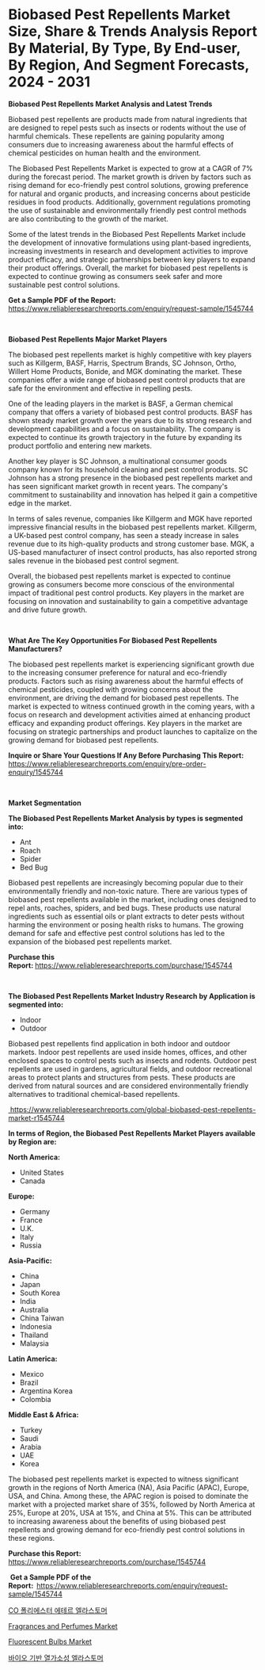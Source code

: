 <p><h1>Biobased Pest Repellents Market Size, Share & Trends Analysis Report By Material, By Type, By End-user, By Region, And Segment Forecasts, 2024 - 2031</h1></p><p><strong>Biobased Pest Repellents Market Analysis and Latest Trends</strong></p>
<p><p>Biobased pest repellents are products made from natural ingredients that are designed to repel pests such as insects or rodents without the use of harmful chemicals. These repellents are gaining popularity among consumers due to increasing awareness about the harmful effects of chemical pesticides on human health and the environment.</p><p>The Biobased Pest Repellents Market is expected to grow at a CAGR of 7% during the forecast period. The market growth is driven by factors such as rising demand for eco-friendly pest control solutions, growing preference for natural and organic products, and increasing concerns about pesticide residues in food products. Additionally, government regulations promoting the use of sustainable and environmentally friendly pest control methods are also contributing to the growth of the market.</p><p>Some of the latest trends in the Biobased Pest Repellents Market include the development of innovative formulations using plant-based ingredients, increasing investments in research and development activities to improve product efficacy, and strategic partnerships between key players to expand their product offerings. Overall, the market for biobased pest repellents is expected to continue growing as consumers seek safer and more sustainable pest control solutions.</p></p>
<p><strong>Get a Sample PDF of the Report:&nbsp;</strong> <a href="https://www.reliableresearchreports.com/enquiry/request-sample/1545744">https://www.reliableresearchreports.com/enquiry/request-sample/1545744</a></p>
<p>&nbsp;</p>
<p><strong>Biobased Pest Repellents Major Market Players</strong></p>
<p><p>The biobased pest repellents market is highly competitive with key players such as Killgerm, BASF, Harris, Spectrum Brands, SC Johnson, Ortho, Willert Home Products, Bonide, and MGK dominating the market. These companies offer a wide range of biobased pest control products that are safe for the environment and effective in repelling pests.</p><p>One of the leading players in the market is BASF, a German chemical company that offers a variety of biobased pest control products. BASF has shown steady market growth over the years due to its strong research and development capabilities and a focus on sustainability. The company is expected to continue its growth trajectory in the future by expanding its product portfolio and entering new markets.</p><p>Another key player is SC Johnson, a multinational consumer goods company known for its household cleaning and pest control products. SC Johnson has a strong presence in the biobased pest repellents market and has seen significant market growth in recent years. The company's commitment to sustainability and innovation has helped it gain a competitive edge in the market.</p><p>In terms of sales revenue, companies like Killgerm and MGK have reported impressive financial results in the biobased pest repellents market. Killgerm, a UK-based pest control company, has seen a steady increase in sales revenue due to its high-quality products and strong customer base. MGK, a US-based manufacturer of insect control products, has also reported strong sales revenue in the biobased pest control segment.</p><p>Overall, the biobased pest repellents market is expected to continue growing as consumers become more conscious of the environmental impact of traditional pest control products. Key players in the market are focusing on innovation and sustainability to gain a competitive advantage and drive future growth.</p></p>
<p>&nbsp;</p>
<p><strong>What Are The Key Opportunities For Biobased Pest Repellents Manufacturers?</strong></p>
<p><p>The biobased pest repellents market is experiencing significant growth due to the increasing consumer preference for natural and eco-friendly products. Factors such as rising awareness about the harmful effects of chemical pesticides, coupled with growing concerns about the environment, are driving the demand for biobased pest repellents. The market is expected to witness continued growth in the coming years, with a focus on research and development activities aimed at enhancing product efficacy and expanding product offerings. Key players in the market are focusing on strategic partnerships and product launches to capitalize on the growing demand for biobased pest repellents.</p></p>
<p><strong>Inquire or Share Your Questions If Any Before Purchasing This Report:</strong> <a href="https://www.reliableresearchreports.com/enquiry/pre-order-enquiry/1545744">https://www.reliableresearchreports.com/enquiry/pre-order-enquiry/1545744</a></p>
<p>&nbsp;</p>
<p><strong>Market Segmentation</strong></p>
<p><strong>The Biobased Pest Repellents Market Analysis by types is segmented into:</strong></p>
<p><ul><li>Ant</li><li>Roach</li><li>Spider</li><li>Bed Bug</li></ul></p>
<p><p>Biobased pest repellents are increasingly becoming popular due to their environmentally friendly and non-toxic nature. There are various types of biobased pest repellents available in the market, including ones designed to repel ants, roaches, spiders, and bed bugs. These products use natural ingredients such as essential oils or plant extracts to deter pests without harming the environment or posing health risks to humans. The growing demand for safe and effective pest control solutions has led to the expansion of the biobased pest repellents market.</p></p>
<p><strong>Purchase this Report:&nbsp;</strong><a href="https://www.reliableresearchreports.com/purchase/1545744">https://www.reliableresearchreports.com/purchase/1545744</a></p>
<p>&nbsp;</p>
<p><strong>The Biobased Pest Repellents Market Industry Research by Application is segmented into:</strong></p>
<p><ul><li>Indoor</li><li>Outdoor</li></ul></p>
<p><p>Biobased pest repellents find application in both indoor and outdoor markets. Indoor pest repellents are used inside homes, offices, and other enclosed spaces to control pests such as insects and rodents. Outdoor pest repellents are used in gardens, agricultural fields, and outdoor recreational areas to protect plants and structures from pests. These products are derived from natural sources and are considered environmentally friendly alternatives to traditional chemical-based repellents.</p></p>
<p><a href="https://www.reliableresearchreports.com/global-biobased-pest-repellents-market-r1545744">&nbsp;https://www.reliableresearchreports.com/global-biobased-pest-repellents-market-r1545744</a></p>
<p><strong>In terms of Region, the Biobased Pest Repellents Market Players available by Region are:</strong></p>
<p>
    <p> <strong> North America: </strong>
        <ul>
            <li>United States</li>
            <li>Canada</li>
        </ul>
        </p> 
    <p> <strong> Europe: </strong>
        <ul>
            <li>Germany</li>
            <li>France</li>
            <li>U.K.</li>
            <li>Italy</li>
            <li>Russia</li>
        </ul>
        </p> 
    <p> <strong> Asia-Pacific: </strong>
        <ul>
            <li>China</li>
            <li>Japan</li>
            <li>South Korea</li>
            <li>India</li>
            <li>Australia</li>
            <li>China Taiwan</li>
            <li>Indonesia</li>
            <li>Thailand</li>
            <li>Malaysia</li>
        </ul>
        </p> 
    <p> <strong> Latin America: </strong>
        <ul>
            <li>Mexico</li>
            <li>Brazil</li>
            <li>Argentina Korea</li>
            <li>Colombia</li>
        </ul>
        </p> 
    <p> <strong> Middle East & Africa: </strong>
        <ul>
            <li>Turkey</li>
            <li>Saudi</li>
            <li>Arabia</li>
            <li>UAE</li>
            <li>Korea</li>
        </ul>
    </p>
    </p>
<p><p>The biobased pest repellents market is expected to witness significant growth in the regions of North America (NA), Asia Pacific (APAC), Europe, USA, and China. Among these, the APAC region is poised to dominate the market with a projected market share of 35%, followed by North America at 25%, Europe at 20%, USA at 15%, and China at 5%. This can be attributed to increasing awareness about the benefits of using biobased pest repellents and growing demand for eco-friendly pest control solutions in these regions.</p></p>
<p><strong>Purchase this Report: </strong><a href="https://www.reliableresearchreports.com/purchase/1545744">https://www.reliableresearchreports.com/purchase/1545744</a></p>
<p>&nbsp;<strong>Get a Sample PDF of the Report:&nbsp;&nbsp;</strong><a href="https://www.reliableresearchreports.com/enquiry/request-sample/1545744">https://www.reliableresearchreports.com/enquiry/request-sample/1545744</a></p>
<p><strong></strong></p>
<p><p><a href="https://github.com/alpinestartsekian/Market-Research-Report-List-1/blob/main/1199956152989.md">CO 폴리에스터 에테르 엘라스토머</a></p><p><a href="https://github.com/isharif044/Market-Research-Report-List-1/blob/main/fragrances-and-perfumes-market.md">Fragrances and Perfumes Market</a></p><p><a href="https://github.com/abdillahsp58/Market-Research-Report-List-1/blob/main/fluorescent-bulbs-market.md">Fluorescent Bulbs Market</a></p><p><a href="https://github.com/muchswr/Market-Research-Report-List-1/blob/main/2588880152990.md">바이오 기반 열가소성 엘라스토머</a></p></p>